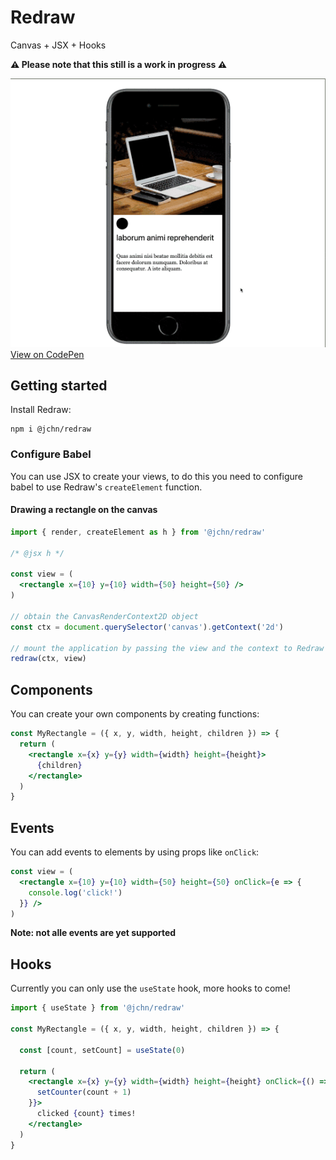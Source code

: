 # Redraw

Canvas + JSX + Hooks

**⚠️ Please note that this still is a work in progress ️️️⚠️**

![example](/media/redraw-example.gif)
[View on CodePen](https://codepen.io/JohnvandeWater/pen/5de1299cbacff72b850183f220636487)

## Getting started

Install Redraw:

```
npm i @jchn/redraw
```

### Configure Babel

You can use JSX to create your views, to do this you need to configure babel to use Redraw's `createElement` function.

#### Drawing a rectangle on the canvas

```jsx
import { render, createElement as h } from '@jchn/redraw'

/* @jsx h */

const view = (
  <rectangle x={10} y={10} width={50} height={50} />
)

// obtain the CanvasRenderContext2D object
const ctx = document.querySelector('canvas').getContext('2d')

// mount the application by passing the view and the context to Redraw's render function
redraw(ctx, view)
```

## Components

You can create your own components by creating functions:

```jsx
const MyRectangle = ({ x, y, width, height, children }) => {
  return (
    <rectangle x={x} y={y} width={width} height={height}>
      {children}
    </rectangle>
  )
}
```

## Events

You can add events to elements by using props like `onClick`:

```jsx
const view = (
  <rectangle x={10} y={10} width={50} height={50} onClick={e => {
    console.log('click!')
  }} />
)
```

**Note: not alle events are yet supported**

## Hooks

Currently you can only use the `useState` hook, more hooks to come!

```jsx
import { useState } from '@jchn/redraw'

const MyRectangle = ({ x, y, width, height, children }) => {

  const [count, setCount] = useState(0)

  return (
    <rectangle x={x} y={y} width={width} height={height} onClick={() => {
      setCounter(count + 1)
    }}>
      clicked {count} times!
    </rectangle>
  )
}
```

<!-- ## Demo's -->
